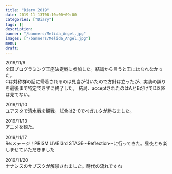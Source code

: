 ```yaml
---
title: "Diary 2019"
date: 2019-11-13T08:10:00+09:00
categories: ["Diary"]
tags: []
description:
banner: "/banners/Melida_Angel.jpg"
images: ["/banners/Melida_Angel.jpg"]
menu: 
draft:
---
```

2019/11/9   
全国プログラミング王座決定戦に参加した。結論から言うと王にはなれなかった。  
Cは対称群の話に帰着されるのは見当が付いたので方針は立ったが、実装の誤りを最後まで特定できずに終了した。
結局、acceptされたのはAとBだけでD以降は見てない。
<!--more-->
2019/11/10  
ユアスタで清水戦を観戦。試合は2-0でベガルタが勝ちました。

2019/11/13  
アニメを観た。

2019/11/17  
Re:ステージ！PRISM LIVE!3rd STAGE～Reflection～に行ってきた。昼夜とも楽しませていただきました

2019/11/20  
ナナシスのサブスクが解禁されました。時代の流れですね